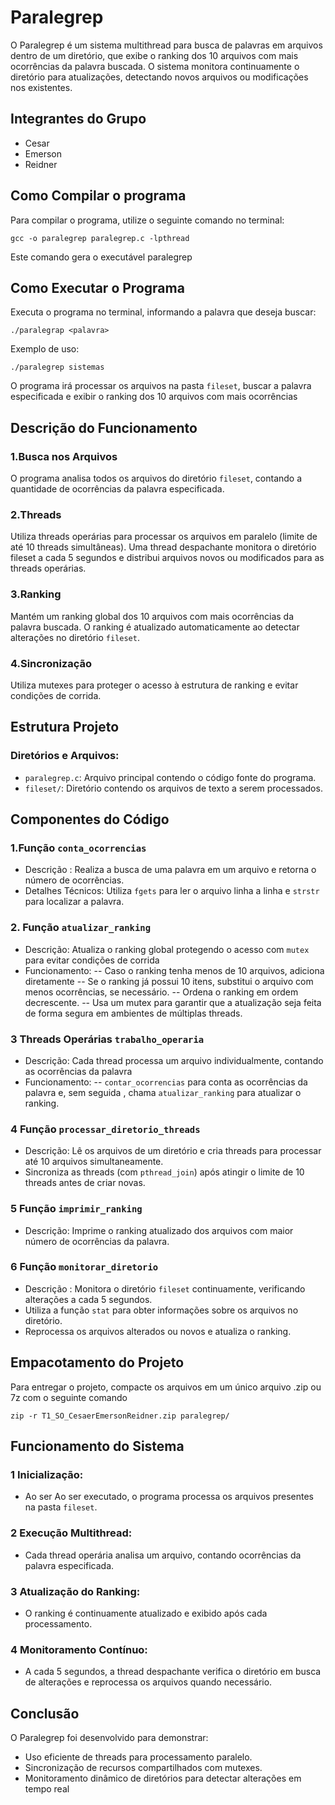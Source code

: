 # Paralegrep
O Paralegrep é um sistema multithread para busca de palavras em arquivos dentro de um diretório, que exibe o ranking dos 10 arquivos com mais ocorrências da palavra buscada. O sistema monitora continuamente o diretório para atualizações, detectando novos arquivos ou modificações nos existentes.

## Integrantes do Grupo
- Cesar
- Emerson
- Reidner

## Como Compilar o programa
Para compilar o programa, utilize o seguinte comando no terminal:
```
gcc -o paralegrep paralegrep.c -lpthread
```
Este comando gera o executável paralegrep

## Como Executar o Programa
Executa o programa no terminal, informando a palavra que deseja buscar:
``` 
./paralegrap <palavra>
```
Exemplo de uso:
```
./paralegrep sistemas
```
O programa irá processar os arquivos na pasta `fileset`, buscar a palavra especificada e exibir o ranking dos 10 arquivos com mais ocorrências



## Descrição do Funcionamento
### 1.Busca nos Arquivos
O programa analisa todos os arquivos do diretório `fileset`, contando a quantidade de ocorrências da palavra especificada.

### 2.Threads
Utiliza threads operárias para processar os arquivos em paralelo (limite de até 10 threads simultâneas).
Uma thread despachante monitora o diretório fileset a cada 5 segundos e distribui arquivos novos ou modificados para as threads operárias.
### 3.Ranking
Mantém um ranking global dos 10 arquivos com mais ocorrências da palavra buscada.
O ranking é atualizado automaticamente ao detectar alterações no diretório `fileset`.
### 4.Sincronização
Utiliza mutexes para proteger o acesso à estrutura de ranking e evitar condições de corrida.




## Estrutura Projeto
### Diretórios e Arquivos:
- `paralegrep.c`: Arquivo principal contendo o código fonte do programa.
- `fileset/`: Diretório contendo os arquivos de texto a serem processados.


## Componentes do Código 
### 1.Função `conta_ocorrencias`
- Descrição : Realiza a busca de uma palavra em um arquivo e retorna o número de ocorrências.
- Detalhes Técnicos: Utiliza `fgets` para ler o arquivo linha a linha e `strstr` para localizar a palavra.

### 2. Função `atualizar_ranking`
- Descrição: Atualiza o ranking global protegendo o acesso com `mutex` para evitar condições de corrida
- Funcionamento:
-- Caso o ranking tenha menos de 10 arquivos, adiciona diretamente
-- Se o ranking já possui 10 itens, substitui o arquivo com menos ocorrências, se necessário.
-- Ordena o ranking em ordem decrescente.
-- Usa um mutex para garantir que a atualização seja feita de forma segura em ambientes de múltiplas threads.
### 3 Threads Operárias `trabalho_operaria`
- Descrição: Cada thread processa um arquivo individualmente, contando as ocorrências da palavra
- Funcionamento:
-- `contar_ocorrencias` para conta as ocorrências da palavra e, sem seguida , chama `atualizar_ranking` para atualizar o ranking.
  
### 4 Função `processar_diretorio_threads`
- Descrição: Lê os arquivos de um diretório e cria threads para processar até 10 arquivos simultaneamente.
- Sincroniza as threads (com `pthread_join`) após atingir o limite de 10 threads antes de criar novas.

### 5 Função `imprimir_ranking`
- Descrição: Imprime o ranking atualizado dos arquivos com maior número de ocorrências da palavra.

###  6 Função `monitorar_diretorio`
- Descrição : Monitora o diretório `fileset` continuamente, verificando alterações a cada 5 segundos.
- Utiliza a função `stat` para obter informações sobre os arquivos no diretório. 
- Reprocessa os arquivos alterados ou novos e atualiza o ranking.
## Empacotamento do Projeto
Para entregar o projeto, compacte os arquivos em um único arquivo .zip ou 7z com o seguinte comando
```
zip -r T1_SO_CesaerEmersonReidner.zip paralegrep/
```

## Funcionamento do Sistema
### 1 Inicialização:
- Ao ser Ao ser executado, o programa processa os arquivos presentes na pasta `fileset`.
### 2 Execução Multithread:
- Cada thread operária analisa um arquivo, contando ocorrências da palavra especificada.
### 3 Atualização do Ranking:
- O ranking é continuamente atualizado e exibido após cada processamento.
### 4 Monitoramento Contínuo:
- A cada 5 segundos, a thread despachante verifica o diretório em busca de alterações e reprocessa os arquivos quando necessário.

## Conclusão
O Paralegrep foi desenvolvido para demonstrar:

- Uso eficiente de threads para processamento paralelo.
- Sincronização de recursos compartilhados com mutexes.
- Monitoramento dinâmico de diretórios para detectar alterações em tempo real
